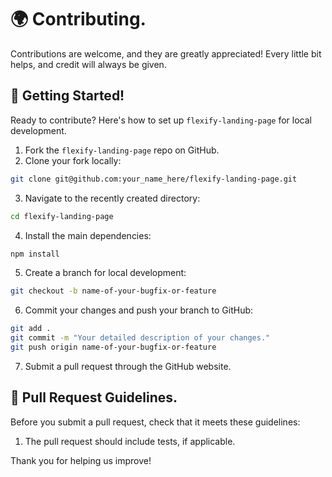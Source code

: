 # 🌍 Contributing.

Contributions are welcome, and they are greatly appreciated! Every little bit helps, and credit will always be given.

## 👶 Getting Started!

Ready to contribute? Here's how to set up `flexify-landing-page` for local development.

1. Fork the `flexify-landing-page` repo on GitHub.
2. Clone your fork locally:

```sh
git clone git@github.com:your_name_here/flexify-landing-page.git
```

3. Navigate to the recently created directory:

```sh
cd flexify-landing-page
```

4. Install the main dependencies:

```sh
npm install
```

5. Create a branch for local development:

```sh
git checkout -b name-of-your-bugfix-or-feature
```

6. Commit your changes and push your branch to GitHub:

```sh
git add .
git commit -m "Your detailed description of your changes."
git push origin name-of-your-bugfix-or-feature
```

7. Submit a pull request through the GitHub website.

## 📙 Pull Request Guidelines.

Before you submit a pull request, check that it meets these guidelines:

1. The pull request should include tests, if applicable.

Thank you for helping us improve!
